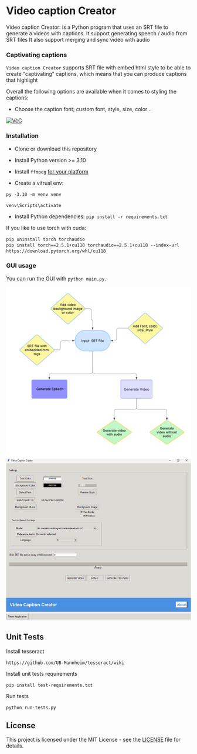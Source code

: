 # Video caption Creator

Video caption Creator: is a Python program that uses an SRT file to generate a videos with captions.
It support generating speech / audio from SRT files
It also support merging and sync video with audio 

### Captivating captions

`Video caption Creator` supports SRT file with embed html style to be able to create "captivating" captions,
 which means that you can produce captions that highlight

Overall the following options are available when it comes to styling the captions:

- Choose the caption font; custom font, style, size, color ..

[![VcC](https://img.youtube.com/vi/rjFq3P9vhHs/0.jpg)](https://www.youtube.com/watch?v=rjFq3P9vhHs)

### Installation

* Clone or download this repository

* Install Python version >= 3.10

* Install `ffmpeg` [for your platform](https://ffmpeg.org/download.html)

* Create a vitrual env:

```
py -3.10 -m venv venv
```

```
venv\Scripts\activate
```

* Install Python dependencies: `pip install -r requirements.txt`

If you like to use torch with cuda:

```
pip uninstall torch torchaudio
pip install torch==2.5.1+cu118 torchaudio==2.5.1+cu118 --index-url https://download.pytorch.org/whl/cu118
```

### GUI usage

You can run the GUI with `python main.py`.

![flowchart](image/flowchart.png)
![Demo](image/App.png)

## Unit Tests

Install tesseract

```
https://github.com/UB-Mannheim/tesseract/wiki
```

Install unit tests requirements

```
pip install test-requirements.txt
```

Run tests

```
python run-tests.py
```

## License

This project is licensed under the MIT License - see the [LICENSE](LICENSE) file for details.